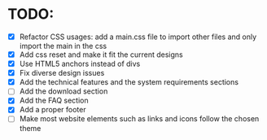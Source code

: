 # TODO:
- [x] Refactor CSS usages: add a main.css file to import other files and only import the main in the css
- [x] Add css reset and make it fit the current designs
- [x] Use HTML5 anchors instead of divs
- [x] Fix diverse design issues
- [x] Add the technical features and the system requirements sections
- [ ] Add the download section
- [x] Add the FAQ section
- [x] Add a proper footer
- [ ] Make most website elements such as links and icons follow the chosen theme
